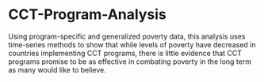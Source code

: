 # CCT-Program-Analysis
Using program-specific and generalized poverty data, this analysis uses time-series methods to show that while levels of poverty have decreased in countries implementing CCT programs, there is little evidence that CCT programs promise to be as effective in combating poverty in the long term as many would like to believe.
